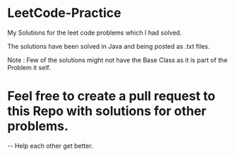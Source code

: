 # LeetCode-Practice
My Solutions for the leet code problems which I had solved.

The solutions have been solved in Java and being posted as .txt files. 

Note : Few of the solutions might not have the Base Class as it is part of the Problem it self. 

# Feel free to create a pull request to this Repo with solutions for other problems. 
-- Help each other get better. 
